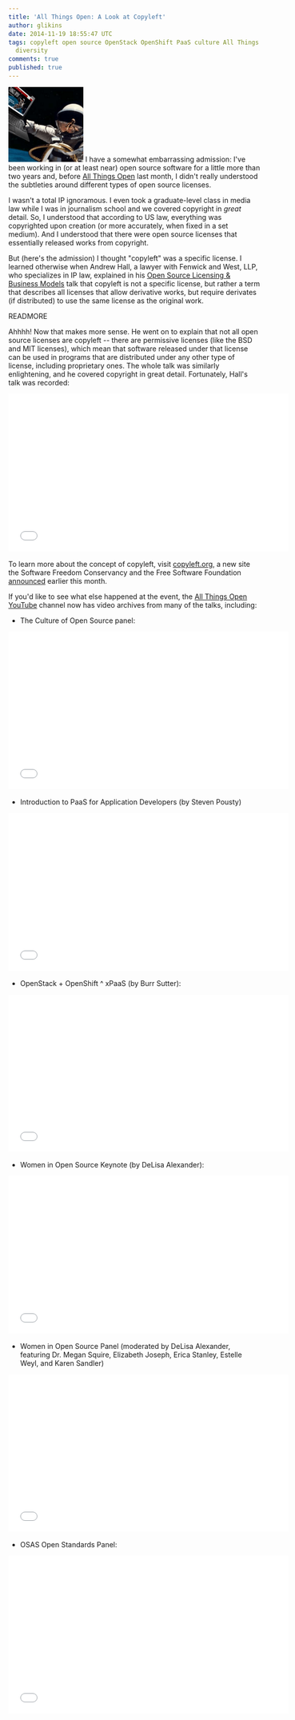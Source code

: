 ```yaml
---
title: 'All Things Open: A Look at Copyleft'
author: glikins
date: 2014-11-19 18:55:47 UTC
tags: copyleft open source OpenStack OpenShift PaaS culture All Things Open 
  diversity
comments: true
published: true
---
```


![](/images/blog/allthingsopen_sm.png) I have a somewhat embarrassing admission: I've been working in (or at least near) open source software for a little more than two years and, before [All Things Open](http://allthingsopen.org/) last month, I didn't really understood the subtleties around different types of open source licenses.

I wasn't a total IP ignoramous. I even took a graduate-level class in media law while I was in journalism school and we covered copyright in *great* detail. So, I understood that according to US law, everything was copyrighted upon creation (or more accurately, when fixed in a set medium). And I understood that there were open source licenses that essentially released works from copyright.

But (here's the admission) I thought "copyleft" was a specific license. I learned otherwise when Andrew Hall, a lawyer with Fenwick and West, LLP, who specializes in IP law, explained in his [Open Source Licensing & Business Models](http://allthingsopen.org/talks/open-source-licensing-business-models/) talk that copyleft is not a specific license, but rather a term that describes all licenses that allow derivative works, but require derivates (if distributed) to use the same license as the original work.

READMORE

Ahhhh! Now that makes more sense. He went on to explain that not all open source licenses are copyleft -- there are permissive licenses (like the BSD and MIT licenses), which mean that software released under that license can be used in programs that are distributed under any other type of license, including proprietary ones. The whole talk was similarly enlightening, and he covered copyright in great detail. Fortunately, Hall's talk was recorded:

<iframe width="560" height="315" src="//www.youtube.com/embed/OhQD6WD_KYE" frameborder="0" allowfullscreen></iframe>

To learn more about the concept of copyleft, visit [copyleft.org](http://copyleft.org/), a new site the Software Freedom Conservancy and the Free Software Foundation [announced](https://www.fsf.org/news/software-freedom-conservancy-and-free-software-foundation-announce-copyleft.org) earlier this month.  

If you'd like to see what else happened at the event, the [All Things Open YouTube](https://www.youtube.com/channel/UCBhXFK70DbOU15N2BhDQVTg) channel now has video archives from many of the talks, including:

* The Culture of Open Source panel:

<iframe width="560" height="315" src="//www.youtube.com/embed/7dMLXvgtjAg" frameborder="0" allowfullscreen></iframe>

* Introduction to PaaS for Application Developers (by Steven Pousty)

<iframe width="560" height="315" src="//www.youtube.com/embed/eHHIjMbRUK8" frameborder="0" allowfullscreen></iframe>

* OpenStack + OpenShift ^ xPaaS (by Burr Sutter):

<iframe width="560" height="315" src="//www.youtube.com/embed/NQzmCheG-6w" frameborder="0" allowfullscreen></iframe>

* Women in Open Source Keynote (by DeLisa Alexander):

<iframe width="560" height="315" src="//www.youtube.com/embed/aB_DAEHLbIY" frameborder="0" allowfullscreen></iframe>

* Women in Open Source Panel (moderated by DeLisa Alexander, featuring Dr. Megan Squire, Elizabeth Joseph, Erica Stanley, Estelle Weyl, and Karen Sandler)

<iframe width="560" height="315" src="//www.youtube.com/embed/Sy6T_f7tnPs" frameborder="0" allowfullscreen></iframe>

* OSAS Open Standards Panel:

<iframe width="560" height="315" src="//www.youtube.com/embed/aK9xXls9qsA" frameborder="0" allowfullscreen></iframe>